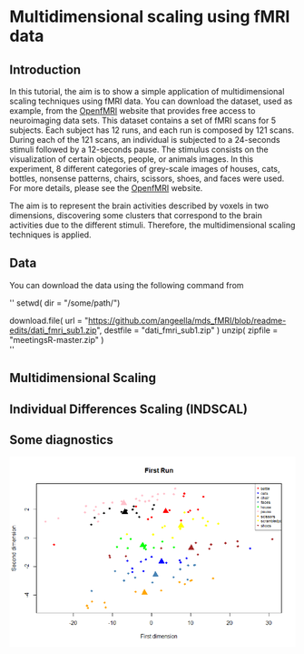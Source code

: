 # Multidimensional scaling using fMRI data

## Introduction
In this tutorial, the aim is to show a simple application of multidimensional scaling techniques using fMRI data. You can download the dataset, used as example, from the [OpenfMRI](https://openfmri.org/dataset/ds000105/) website that provides free access to neuroimaging data sets. This dataset contains a set of fMRI scans for 5 subjects. Each subject has $12$ runs, and each run is composed by 121 scans.  During each of the 121 scans, an individual is subjected to a 24-seconds stimuli followed by a 12-seconds pause. The stimulus consists on the visualization of certain objects, people, or animals images.
In this experiment, 8 different categories of grey-scale images of houses, cats, bottles, nonsense patterns,
chairs, scissors, shoes, and faces were used. For more details, please see the [OpenfMRI](https://openfmri.org/dataset/ds000105/) website.


The aim is to represent the brain activities described by voxels in two dimensions, discovering some clusters that correspond to the brain
activities due to the different stimuli. Therefore, the multidimensional scaling techniques is applied.

## Data

You can download the data using the following command from 

''
setwd( dir = "/some/path/")

download.file( url = "https://github.com/angeella/mds_fMRI/blob/readme-edits/dati_fmri_sub1.zip", destfile = "dati_fmri_sub1.zip" )
unzip( zipfile = "meetingsR-master.zip" )                                 
''
## Multidimensional Scaling 


## Individual Differences Scaling (INDSCAL) 


## Some diagnostics



![mds](https://github.com/angeella/mds_fMRI/blob/readme-edits/mds.png)

    
